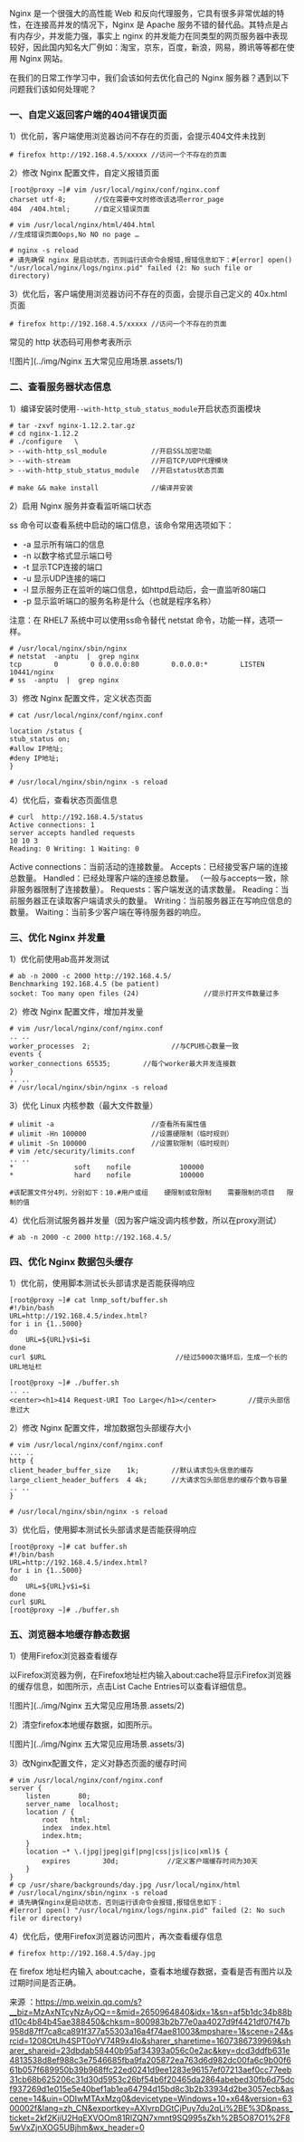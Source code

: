 Nginx 是一个很强大的高性能 Web 和反向代理服务，它具有很多非常优越的特性，在连接高并发的情况下，Nginx 是 Apache 服务不错的替代品。其特点是占有内存少，并发能力强，事实上 nginx 的并发能力在同类型的网页服务器中表现较好，因此国内知名大厂例如：淘宝，京东，百度，新浪，网易，腾讯等等都在使用 Nginx 网站。

在我们的日常工作学习中，我们会该如何去优化自己的 Nginx 服务器？遇到以下问题我们该如何处理呢？

### 一、自定义返回客户端的404错误页面

1）优化前，客户端使用浏览器访问不存在的页面，会提示404文件未找到

```
# firefox http://192.168.4.5/xxxxx //访问一个不存在的页面
```

2）修改 Nginx 配置文件，自定义报错页面

```linux
[root@proxy ~]# vim /usr/local/nginx/conf/nginx.conf
charset utf-8;       //仅在需要中文时修改该选项error_page   
404  /404.html;      //自定义错误页面

# vim /usr/local/nginx/html/404.html  
//生成错误页面Oops,No NO no page …

# nginx -s reload
# 请先确保 nginx 是启动状态，否则运行该命令会报错,报错信息如下：#[error] open() "/usr/local/nginx/logs/nginx.pid" failed (2: No such file or directory)
```

3）优化后，客户端使用浏览器访问不存在的页面，会提示自己定义的 40x.html 页面

```
# firefox http://192.168.4.5/xxxxx //访问一个不存在的页面
```

常见的 http 状态码可用参考表所示

![图片](../img/Nginx 五大常见应用场景.assets/1)

### 二、查看服务器状态信息

1）编译安装时使用`--with-http_stub_status_module`开启状态页面模块

```
# tar -zxvf nginx-1.12.2.tar.gz
# cd nginx-1.12.2
# ./configure   \
> --with-http_ssl_module           //开启SSL加密功能
> --with-stream                    //开启TCP/UDP代理模块
> --with-http_stub_status_module   //开启status状态页面

# make && make install             //编译并安装
```

2）启用 Nginx 服务并查看监听端口状态

ss 命令可以查看系统中启动的端口信息，该命令常用选项如下：

- -a 显示所有端口的信息
- -n 以数字格式显示端口号
- -t 显示TCP连接的端口
- -u 显示UDP连接的端口
- -l 显示服务正在监听的端口信息，如httpd启动后，会一直监听80端口
- -p 显示监听端口的服务名称是什么（也就是程序名称）

注意：在 RHEL7 系统中可以使用ss命令替代 netstat 命令，功能一样，选项一样。

```
# /usr/local/nginx/sbin/nginx
# netstat  -anptu  |  grep nginx
tcp        0        0 0.0.0.0:80        0.0.0.0:*        LISTEN      10441/nginx
# ss  -anptu  |  grep nginx
```

3）修改 Nginx 配置文件，定义状态页面

```
# cat /usr/local/nginx/conf/nginx.conf

location /status {                
stub_status on;                 
#allow IP地址;                 
#deny IP地址;        
}

# /usr/local/nginx/sbin/nginx -s reload
```

4）优化后，查看状态页面信息

```
# curl  http://192.168.4.5/status
Active connections: 1 
server accepts handled requests 
10 10 3 
Reading: 0 Writing: 1 Waiting: 0
```

Active connections：当前活动的连接数量。
Accepts：已经接受客户端的连接总数量。
Handled：已经处理客户端的连接总数量。
（一般与accepts一致，除非服务器限制了连接数量）。
Requests：客户端发送的请求数量。
Reading：当前服务器正在读取客户端请求头的数量。
Writing：当前服务器正在写响应信息的数量。
Waiting：当前多少客户端在等待服务器的响应。

### 三、优化 Nginx 并发量

1）优化前使用ab高并发测试

```
# ab -n 2000 -c 2000 http://192.168.4.5/
Benchmarking 192.168.4.5 (be patient)
socket: Too many open files (24)                //提示打开文件数量过多
```

2）修改 Nginx 配置文件，增加并发量

```
# vim /usr/local/nginx/conf/nginx.conf
.. ..
worker_processes  2;                    //与CPU核心数量一致
events {
worker_connections 65535;        //每个worker最大并发连接数
}
.. ..
# /usr/local/nginx/sbin/nginx -s reload
```

3）优化 Linux 内核参数（最大文件数量）

```
# ulimit -a                        //查看所有属性值
# ulimit -Hn 100000                //设置硬限制（临时规则）
# ulimit -Sn 100000                //设置软限制（临时规则）
# vim /etc/security/limits.conf    
.. ..
*               soft    nofile            100000
*               hard    nofile            100000

#该配置文件分4列，分别如下：10.#用户或组    硬限制或软限制    需要限制的项目   限制的值
```



4）优化后测试服务器并发量（因为客户端没调内核参数，所以在proxy测试）

```
# ab -n 2000 -c 2000 http://192.168.4.5/
```

### 四、优化 Nginx 数据包头缓存

1）优化前，使用脚本测试长头部请求是否能获得响应

```
[root@proxy ~]# cat lnmp_soft/buffer.sh 
#!/bin/bash
URL=http://192.168.4.5/index.html?
for i in {1..5000}
do
	URL=${URL}v$i=$i
done
curl $URL                                //经过5000次循环后，生成一个长的URL地址栏

[root@proxy ~]# ./buffer.sh
.. ..
<center><h1>414 Request-URI Too Large</h1></center>        //提示头部信息过大
```

2）修改 Nginx 配置文件，增加数据包头部缓存大小

```
# vim /usr/local/nginx/conf/nginx.conf
... ..
http {
client_header_buffer_size    1k;        //默认请求包头信息的缓存    large_client_header_buffers  4 4k;      //大请求包头部信息的缓存个数与容量
.. ..
}

# /usr/local/nginx/sbin/nginx -s reload
```

3）优化后，使用脚本测试长头部请求是否能获得响应

```
[root@proxy ~]# cat buffer.sh 
#!/bin/bash
URL=http://192.168.4.5/index.html?
for i in {1..5000}
do
	URL=${URL}v$i=$i
done
curl $URL
[root@proxy ~]# ./buffer.sh
```

### 五、浏览器本地缓存静态数据

1）使用Firefox浏览器查看缓存

以Firefox浏览器为例，在Firefox地址栏内输入about:cache将显示Firefox浏览器的缓存信息，如图所示，点击List Cache Entries可以查看详细信息。

![图片](../img/Nginx 五大常见应用场景.assets/2)

2）清空firefox本地缓存数据，如图所示。

![图片](../img/Nginx 五大常见应用场景.assets/3)

3）改Nginx配置文件，定义对静态页面的缓存时间

```
# vim /usr/local/nginx/conf/nginx.conf
server {
	listen       80;        
	server_name  localhost;        
	location / {            
		root   html;            
		index  index.html 
		index.htm;        
	}
	location ~* \.(jpg|jpeg|gif|png|css|js|ico|xml)$ {
		expires        30d;            //定义客户端缓存时间为30天
	}
}
# cp /usr/share/backgrounds/day.jpg /usr/local/nginx/html
# /usr/local/nginx/sbin/nginx -s reload
# 请先确保nginx是启动状态，否则运行该命令会报错,报错信息如下：
#[error] open() "/usr/local/nginx/logs/nginx.pid" failed (2: No such file or directory)
```

4）优化后，使用Firefox浏览器访问图片，再次查看缓存信息

```
# firefox http://192.168.4.5/day.jpg
```

在 firefox 地址栏内输入 about:cache，查看本地缓存数据，查看是否有图片以及过期时间是否正确。





来源 ：https://mp.weixin.qq.com/s?__biz=MzAxNTcyNzAyOQ==&mid=2650964840&idx=1&sn=af5b1dc34b88bd10c4b84b45ae388450&chksm=800983b2b77e0aa4027d9f4421df07f47b958d87ff7ca8ca891f377a55303a16a4f74ae81003&mpshare=1&scene=24&srcid=1208OtUh4SPT0oYV74R9x4Io&sharer_sharetime=1607386739969&sharer_shareid=23dbdab58440b95af34393a056c0e2ac&key=dcd3ddfb631e4813538d8ef988c3e7546685fba9fa205872ea763d6d982dc00fa6c9b00f661b057f689950b39b968ffc22ed0241d9ee1283e96157ef07213aef0cc77eeb31cb68b625206c31d30d5953c26bf54b6f20465da2864abebed30fb6d75dcf937269d1e015e5e40bef1ab1ea64794d15bd8c3b2b33934d2be3057ecb&ascene=14&uin=ODIwMTAxMzg0&devicetype=Windows+10+x64&version=6300002f&lang=zh_CN&exportkey=AXIvrpDGtCjPuy7du2qLi%2BE%3D&pass_ticket=2kf2KjiU2HqEXVOOm81RlZQN7xmnt9SQ995sZkh%2B5O87O1%2F85wVxZjnXOG5UBjhm&wx_header=0


